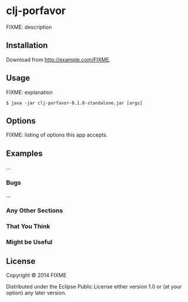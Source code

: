 # clj-porfavor

FIXME: description

## Installation

Download from http://example.com/FIXME.

## Usage

FIXME: explanation

    $ java -jar clj-porfavor-0.1.0-standalone.jar [args]

## Options

FIXME: listing of options this app accepts.

## Examples

...

### Bugs

...

### Any Other Sections
### That You Think
### Might be Useful

## License

Copyright © 2014 FIXME

Distributed under the Eclipse Public License either version 1.0 or (at
your option) any later version.
